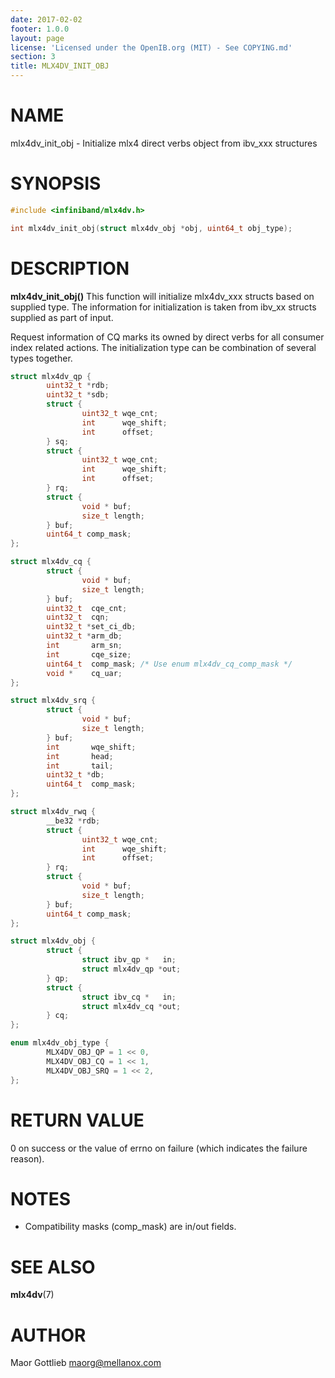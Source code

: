 ```yaml
---
date: 2017-02-02
footer: 1.0.0
layout: page
license: 'Licensed under the OpenIB.org (MIT) - See COPYING.md'
section: 3
title: MLX4DV_INIT_OBJ
---
```


# NAME

mlx4dv_init_obj - Initialize mlx4 direct verbs object from ibv_xxx structures

# SYNOPSIS

```c
#include <infiniband/mlx4dv.h>

int mlx4dv_init_obj(struct mlx4dv_obj *obj, uint64_t obj_type);
```

# DESCRIPTION

**mlx4dv_init_obj()** This function will initialize mlx4dv_xxx structs based
on supplied type. The information for initialization is taken from ibv_xx
structs supplied as part of input.

Request information of CQ marks its owned by direct verbs for all consumer
index related actions. The initialization type can be combination of several
types together.


```c
struct mlx4dv_qp {
        uint32_t *rdb;
        uint32_t *sdb;
        struct {
                uint32_t wqe_cnt;
                int      wqe_shift;
                int      offset;
        } sq;
        struct {
                uint32_t wqe_cnt;
                int      wqe_shift;
                int      offset;
        } rq;
        struct {
                void * buf;
                size_t length;
        } buf;
        uint64_t comp_mask;
};

struct mlx4dv_cq {
        struct {
                void * buf;
                size_t length;
        } buf;
        uint32_t  cqe_cnt;
        uint32_t  cqn;
        uint32_t *set_ci_db;
        uint32_t *arm_db;
        int       arm_sn;
        int       cqe_size;
        uint64_t  comp_mask; /* Use enum mlx4dv_cq_comp_mask */
        void *    cq_uar;
};

struct mlx4dv_srq {
        struct {
                void * buf;
                size_t length;
        } buf;
        int       wqe_shift;
        int       head;
        int       tail;
        uint32_t *db;
        uint64_t  comp_mask;
};

struct mlx4dv_rwq {
        __be32 *rdb;
        struct {
                uint32_t wqe_cnt;
                int      wqe_shift;
                int      offset;
        } rq;
        struct {
                void * buf;
                size_t length;
        } buf;
        uint64_t comp_mask;
};

struct mlx4dv_obj {
        struct {
                struct ibv_qp *   in;
                struct mlx4dv_qp *out;
        } qp;
        struct {
                struct ibv_cq *   in;
                struct mlx4dv_cq *out;
        } cq;
};

enum mlx4dv_obj_type {
        MLX4DV_OBJ_QP = 1 << 0,
        MLX4DV_OBJ_CQ = 1 << 1,
        MLX4DV_OBJ_SRQ = 1 << 2,
};
```


# RETURN VALUE

0 on success or the value of errno on failure (which indicates the failure
reason).

# NOTES

* Compatibility masks (comp_mask) are in/out fields.

# SEE ALSO

**mlx4dv**(7)

# AUTHOR

Maor Gottlieb <maorg@mellanox.com>
